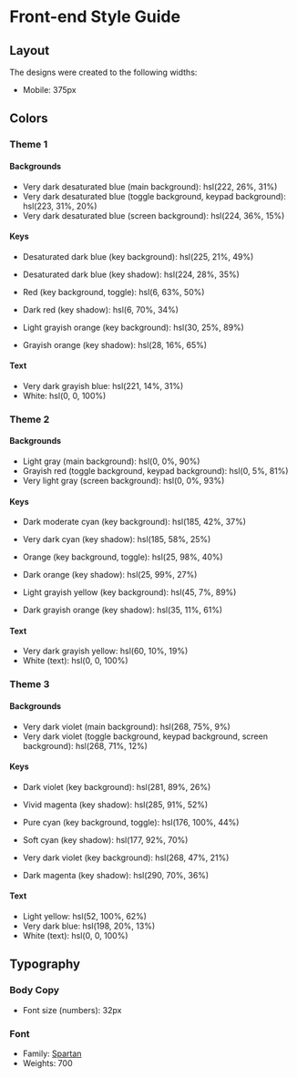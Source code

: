 # Front-end Style Guide

## Layout

The designs were created to the following widths:

-   Mobile: 375px

## Colors

### Theme 1

#### Backgrounds

-   Very dark desaturated blue (main background): hsl(222, 26%, 31%)
-   Very dark desaturated blue (toggle background, keypad background): hsl(223, 31%, 20%)
-   Very dark desaturated blue (screen background): hsl(224, 36%, 15%)

#### Keys

-   Desaturated dark blue (key background): hsl(225, 21%, 49%)
-   Desaturated dark blue (key shadow): hsl(224, 28%, 35%)

-   Red (key background, toggle): hsl(6, 63%, 50%)
-   Dark red (key shadow): hsl(6, 70%, 34%)

-   Light grayish orange (key background): hsl(30, 25%, 89%)
-   Grayish orange (key shadow): hsl(28, 16%, 65%)

#### Text

-   Very dark grayish blue: hsl(221, 14%, 31%)
-   White: hsl(0, 0, 100%)

### Theme 2

#### Backgrounds

-   Light gray (main background): hsl(0, 0%, 90%)
-   Grayish red (toggle background, keypad background): hsl(0, 5%, 81%)
-   Very light gray (screen background): hsl(0, 0%, 93%)

#### Keys

-   Dark moderate cyan (key background): hsl(185, 42%, 37%)
-   Very dark cyan (key shadow): hsl(185, 58%, 25%)

-   Orange (key background, toggle): hsl(25, 98%, 40%)
-   Dark orange (key shadow): hsl(25, 99%, 27%)

-   Light grayish yellow (key background): hsl(45, 7%, 89%)
-   Dark grayish orange (key shadow): hsl(35, 11%, 61%)

#### Text

-   Very dark grayish yellow: hsl(60, 10%, 19%)
-   White (text): hsl(0, 0, 100%)

### Theme 3

#### Backgrounds

-   Very dark violet (main background): hsl(268, 75%, 9%)
-   Very dark violet (toggle background, keypad background, screen background): hsl(268, 71%, 12%)

#### Keys

-   Dark violet (key background): hsl(281, 89%, 26%)
-   Vivid magenta (key shadow): hsl(285, 91%, 52%)

-   Pure cyan (key background, toggle): hsl(176, 100%, 44%)
-   Soft cyan (key shadow): hsl(177, 92%, 70%)

-   Very dark violet (key background): hsl(268, 47%, 21%)
-   Dark magenta (key shadow): hsl(290, 70%, 36%)

#### Text

-   Light yellow: hsl(52, 100%, 62%)
-   Very dark blue: hsl(198, 20%, 13%)
-   White (text): hsl(0, 0, 100%)

## Typography

### Body Copy

-   Font size (numbers): 32px

### Font

-   Family: [Spartan](https://fonts.google.com/specimen/Spartan)
-   Weights: 700

